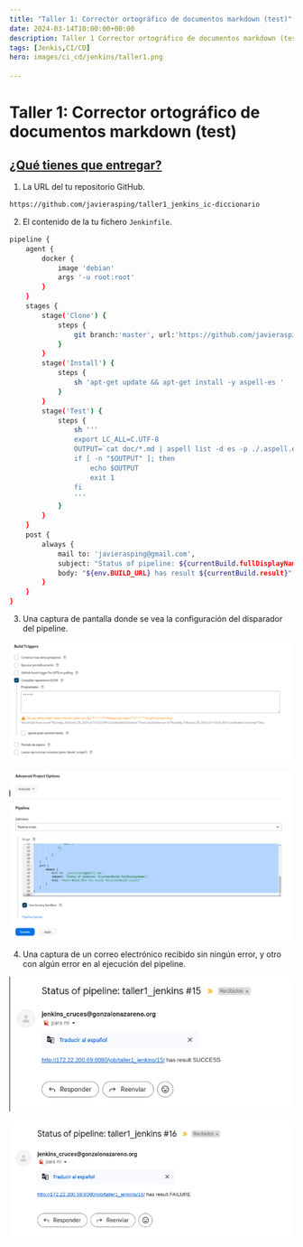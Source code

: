 ```yaml
---
title: "Taller 1: Corrector ortográfico de documentos markdown (test)"
date: 2024-03-14T10:00:00+00:00
description: Taller 1 Corrector ortográfico de documentos markdown (test)
tags: [Jenkis,CI/CD]
hero: images/ci_cd/jenkins/taller1.png

---
```



# Taller 1: Corrector ortográfico de documentos markdown (test)

## [¿Qué tienes que entregar?](https://fp.josedomingo.org/iaw/5_ic/taller1.html#qu%C3%A9-tienes-que-entregar)

1. La URL del tu repositorio GitHub.

```bash
https://github.com/javierasping/taller1_jenkins_ic-diccionario
```


2. El contenido de la tu fichero `Jenkinfile`.

```bash
pipeline {
    agent {
        docker {
            image 'debian'
            args '-u root:root'
        }
    }
    stages {
        stage('Clone') {
            steps {
                git branch:'master', url:'https://github.com/javierasping/taller1_jenkins_ic-diccionario.git'
            }
        }
        stage('Install') {
            steps {
                sh 'apt-get update && apt-get install -y aspell-es ' 
            }
        }
        stage('Test') {
            steps {
                sh '''
                export LC_ALL=C.UTF-8
                OUTPUT=`cat doc/*.md | aspell list -d es -p ./.aspell.es.pws`
                if [ -n "$OUTPUT" ]; then
                    echo $OUTPUT
                    exit 1
                fi
                '''
            }
        }
    }
    post {
        always {
            mail to: 'javierasping@gmail.com',
            subject: "Status of pipeline: ${currentBuild.fullDisplayName}",
            body: "${env.BUILD_URL} has result ${currentBuild.result}"
        }
    }
}
```

3. Una captura de pantalla donde se vea la configuración del disparador del pipeline.

![](/ci_cd/taller1_jenkins/img/Pasted_image_20240229084423.png)

![](/ci_cd/taller1_jenkins/img/Pasted_image_20240229084437.png)

4. Una captura de un correo electrónico recibido sin ningún error, y otro con algún error en al ejecución del pipeline.

![](/ci_cd/taller1_jenkins/img/Pasted_image_20240229084555.png)

![](/ci_cd/taller1_jenkins/img/Pasted_image_20240229085404.png)


